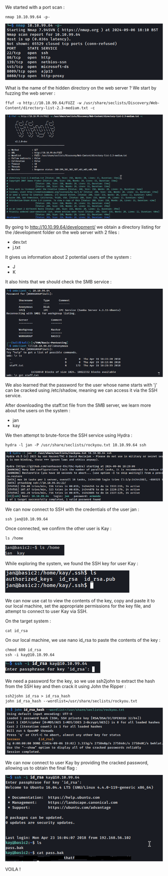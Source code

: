 We started with a port scan :
```
nmap 10.10.99.64 -p-
```
![Image Alt](https://github.com/kcoainnapo/tryhackme/blob/main/Basic%20Pentesting/images/nmap.png?raw=true)

What is the name of the hidden directory on the web server ? We start by fuzzing the web server : 
```
ffuf -u http://10.10.99.64/FUZZ -w /usr/share/seclists/Discovery/Web-Content/directory-list-2.3-medium.txt -c
```
![Image Alt](https://github.com/kcoainnapo/tryhackme/blob/main/Basic%20Pentesting/images/fuzz.png?raw=true)

By going to http://10.10.99.64/development/ we obtain a directory listing for the /development folder on the web server with 2 files : 
- dev.txt
- j.txt

It gives us information about 2 potential users of the system :
- J
- K

It also hints that we should check the SMB service : 

![Image Alt](https://github.com/kcoainnapo/tryhackme/blob/main/Basic%20Pentesting/images/smb.png?raw=true)

We also learned that the password for the user whose name starts with 'j' can be cracked using /etc/shadow, meaning we can access it via the SSH service.

After downloading the staff.txt file from the SMB server, we learn more about the users on the system : 
- jan
- kay

We then attempt to brute-force the SSH service using Hydra : 
```
hydra -l jan -P /usr/share/seclists/rockyou.txt 10.10.99.64 ssh
```
![Image Alt](https://github.com/kcoainnapo/tryhackme/blob/main/Basic%20Pentesting/images/hydra.png?raw=true)

We can now connect to SSH with the credentials of the user jan :
```
ssh jan@10.10.99.64
```
Once connected, we confirm the other user is Kay : 
```
ls /home
```
![Image Alt](https://github.com/kcoainnapo/tryhackme/blob/main/Basic%20Pentesting/images/kay.png?raw=true)

While exploring the system, we found the SSH key for user Kay :

![Image Alt](https://github.com/kcoainnapo/tryhackme/blob/main/Basic%20Pentesting/images/ls-ssh-kay.png?raw=true)

We can now use cat to view the contents of the key, copy and paste it to our local machine, set the appropriate permissions for the key file, and attempt to connect to user Kay via SSH.

On the target system : 
```
cat id_rsa
```

On our local machine, we use nano id_rsa to paste the contents of the key : 
```
chmod 600 id_rsa
ssh -i kay@10.10.99.64
```
![Image Alt](https://github.com/kcoainnapo/tryhackme/blob/main/Basic%20Pentesting/images/ssh-key-pass.png?raw=true)

We need a password for the key, so we use ssh2john to extract the hash from the SSH key and then crack it using John the Ripper : 
```
ssh2john id_rsa > id_rsa_hash
john id_rsa_hash --wordlist=/usr/share/seclists/rockyou.txt
```
![Image Alt](https://github.com/kcoainnapo/tryhackme/blob/main/Basic%20Pentesting/images/key-cracked.png?raw=true)

We can now connect to user Kay by providing the cracked password, allowing us to obtain the final flag :

![Image Alt](https://github.com/kcoainnapo/tryhackme/blob/main/Basic%20Pentesting/images/final-flag.png?raw=true)


 VOILA ! 
